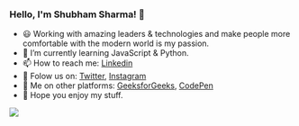### Hello, I'm Shubham Sharma! 👋 

- 😃  Working with amazing leaders & technologies and make people more comfortable 
       with the modern world is my passion.
- 🌱 I’m currently learning JavaScript & Python.
- 📫 How to reach me: [Linkedin](https://www.linkedin.com/in/shubhamsharma-1/)
- 🔗 Folow us on: [Twitter](https://twitter.com/shubhamsharmaa_), [Instagram](https://www.instagram.com/shubhamsharmaa_1/)
- 👀 Me on other platforms: [GeeksforGeeks](https://auth.geeksforgeeks.org/user/shubhamsharmadevelopers), [CodePen](https://codepen.io/shubhamsharma-1)
- 🌟 Hope you enjoy my stuff.

<img src="https://github-readme-stats.vercel.app/api?username=shubhamsharma-1&&show_icons=true&title_color=ffffff&icon_color=bb2ac&text_color=daf7dc&bg_color=191919">

